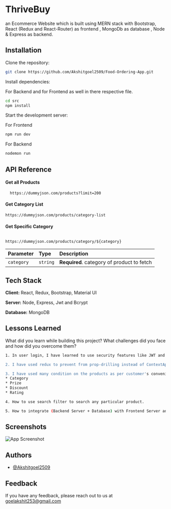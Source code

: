 # ThriveBuy

 an Ecommerce Website which is built using MERN stack with Bootstrap, React (Redux and React-Router) as frontend , MongoDb as database , Node & Express as backend. 



## Installation

Clone the repository:

```bash
git clone https://github.com/Akshitgoel2509/Food-Ordering-App.git
```

Install dependencies:

For Backend and for Frontend as well in there respective file.

```bash
cd src
npm install
```
Start the development server:

For Frontend

```bash
npm run dev
```

For Backend

```bash
nodemon run
```
    
## API Reference

#### Get all Products

```http
  https://dummyjson.com/products?limit=200
```

#### Get Category List

```http
https://dummyjson.com/products/category-list
```


#### Get Specific Category
```http

https://dummyjson.com/products/category/${category}
```
| Parameter | Type     | Description                                |
| :-------- | :------- | :------------------------------------------|
| `category`| `string` | **Required**. category of product to fetch |

## Tech Stack

**Client:** React, Redux, Bootstrap, Material UI

**Server:** Node, Express, Jwt and Bcrypt

**Database:** MongoDB


## Lessons Learned

What did you learn while building this project? What challenges did you face and how did you overcome them?

```bash
1. In user login, I have learned to use security features like JWT and BCrypt to protect user's password .

2. I have used redux to prevent from prop-drilling instead of ContextApi .

3. I have used many condition on the products as per customer's convenience like on the basis of:-
* Category 
* Prize
* Discount
* Rating

4. How to use search filter to search any particular product.

5. How to integrate (Backend Server + Database) with Frontend Server and use middlewares .


```
## Screenshots

![App Screenshot](https://via.placeholder.com/468x300?text=App+Screenshot+Here)



## Authors

- [@Akshitgoel2509](https://www.github.com/@Akshitgoel2509)

## Feedback

If you have any feedback, please reach out to us at goelakshit253@gmail.com
